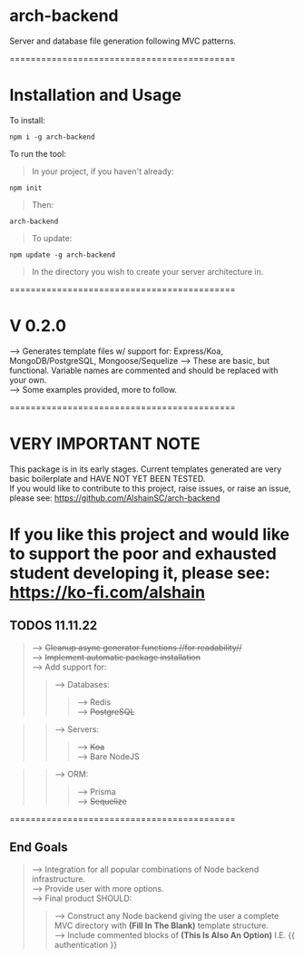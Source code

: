 # arch-backend  
Server and database file generation following MVC patterns.  

===========================================  

# Installation and Usage 
To install:  

    npm i -g arch-backend  
    
To run the tool:  

> In your project, if you haven't already:  

    npm init  
    
> Then:  

    arch-backend  

> To update:  

    npm update -g arch-backend

> In the directory you wish to create your server architecture in.  


===========================================  
# V 0.2.0
--> Generates template files w/ support for: Express/Koa, MongoDB/PostgreSQL, Mongoose/Sequelize 
--> These are basic, but functional.  Variable names are commented and should be replaced with your own.  
--> Some examples provided, more to follow.  

===========================================  

# VERY IMPORTANT NOTE
This package is in its early stages.  Current templates generated are very basic boilerplate and HAVE NOT YET BEEN TESTED.  
If you would like to contribute to this project, raise issues, or raise an issue, please see: https://github.com/AlshainSC/arch-backend  
  
If you like this project and would like to support the poor and exhausted student developing it, please see:  https://ko-fi.com/alshain
===========================================  

## TODOS 11.11.22
> --> ~~Cleanup async generator functions //for readability//~~  
> --> ~~Implement automatic package installation~~  
> --> Add support for:  
>> --> Databases:  
>>> --> Redis  
>>> --> ~~PostgreSQL~~  

>> --> Servers:   
>>> --> ~~Koa~~  
>>> --> Bare NodeJS  

>> --> ORM:  
>>> --> Prisma  
>>> --> ~~Sequelize~~  

===========================================  
## End Goals
> --> Integration for all popular combinations of Node backend infrastructure.  
> --> Provide user with more options.  
> --> Final product SHOULD:  
>> --> Construct any Node backend giving the user a complete MVC directory with **(Fill In The Blank)** template structure.  
>> --> Include commented blocks of **(This Is Also An Option)** I.E. {{ authentication }}
